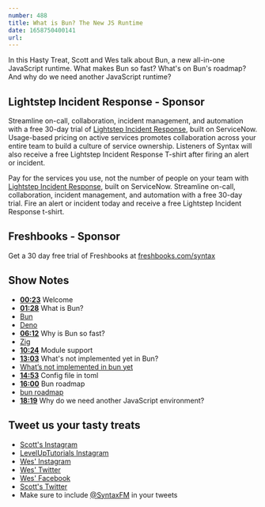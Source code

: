 ```yaml
---
number: 488
title: What is Bun? The New JS Runtime
date: 1658750400141
url: 
---
```


In this Hasty Treat, Scott and Wes talk about Bun, a new all-in-one JavaScript runtime. What makes Bun so fast? What's on Bun's roadmap? And why do we need another JavaScript runtime?

## Lightstep Incident Response - Sponsor

Streamline on-call, collaboration, incident management, and automation with a free 30-day trial of [Lightstep Incident Response](http://lightstep.com/syntax), built on ServiceNow. Usage-based pricing on active services promotes collaboration across your entire team to build a culture of service ownership. Listeners of Syntax will also receive a free Lightstep Incident Response T-shirt after firing an alert or incident.

Pay for the services you use, not the number of people on your team with [Lightstep Incident Response](http://lightstep.com/syntax), built on ServiceNow. Streamline on-call, collaboration, incident management, and automation with a free 30-day trial. Fire an alert or incident today and receive a free Lightstep Incident Response t-shirt.

## Freshbooks - Sponsor

Get a 30 day free trial of Freshbooks at [freshbooks.com/syntax](https://freshbooks.com/syntax)

## Show Notes

* **[00:23](#t=00:23)** Welcome
* **[01:28](#t=01:28)** What is Bun?
* [Bun](https://bun.sh)
* [Deno](https://deno.land)
* **[06:12](#t=06:12)** Why is Bun so fast?
* [Zig](https://ziglang.org)
* **[10:24](#t=10:24)** Module support
* **[13:03](#t=13:03)** What's not implemented yet in Bun?
* [What’s not implemented in bun yet](https://github.com/oven-sh/bun#not-implemented-yet)
* **[14:53](#t=14:53)** Config file in toml
* **[16:00](#t=16:00)** Bun roadmap
* [bun roadmap](https://github.com/oven-sh/bun/issues/159)
* **[18:19](#t=18:19)** Why do we need another JavaScript environment?

## Tweet us your tasty treats

* [Scott's Instagram](https://www.instagram.com/stolinski/)
* [LevelUpTutorials Instagram](https://www.instagram.com/LevelUpTutorials/)
* [Wes' Instagram](https://www.instagram.com/wesbos/)
* [Wes' Twitter](https://twitter.com/wesbos)
* [Wes' Facebook](https://www.facebook.com/wesbos.developer)
* [Scott's Twitter](https://twitter.com/stolinski)
* Make sure to include [@SyntaxFM](https://twitter.com/SyntaxFM) in your tweets

